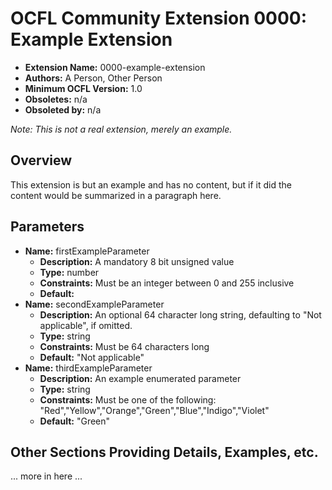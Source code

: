 # OCFL Community Extension 0000: Example Extension

  * **Extension Name:** 0000-example-extension
  * **Authors:** A Person, Other Person
  * **Minimum OCFL Version:** 1.0
  * **Obsoletes:** n/a
  * **Obsoleted by:** n/a

*Note: This is not a real extension, merely an example.*

## Overview

This extension is but an example and has no content, but if it did the content would be summarized in a paragraph here.

## Parameters

* **Name:** firstExampleParameter
  * **Description:** A mandatory 8 bit unsigned value
  * **Type:** number
  * **Constraints:** Must be an integer between 0 and 255 inclusive
  * **Default:**
* **Name:** secondExampleParameter
  * **Description:** An optional 64 character long string, defaulting to "Not applicable", if omitted.
  * **Type:** string
  * **Constraints:** Must be 64 characters long
  * **Default:** "Not applicable"
* **Name:** thirdExampleParameter
  * **Description:** An example enumerated parameter
  * **Type:** string
  * **Constraints:** Must be one of the following: "Red","Yellow","Orange","Green","Blue","Indigo","Violet"
  * **Default:** "Green"

## Other Sections Providing Details, Examples, etc.

... more in here ...
